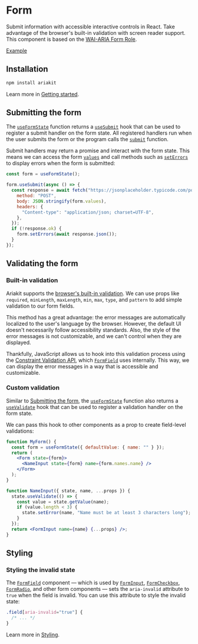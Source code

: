 # Form

<p data-description>
  Submit information with accessible interactive controls in React. Take advantage of the browser's built-in validation with screen reader support. This component is based on the <a href="https://w3c.github.io/aria/#form">WAI-ARIA Form Role</a>.
</p>

<a href="./__examples__/form/index.tsx" data-playground>Example</a>

## Installation

```sh
npm install ariakit
```

Learn more in [Getting started](/guide/getting-started).

## Submitting the form

The [`useFormState`](/api-reference/form-state) function returns a [`useSubmit`](/api-reference/form-state#usesubmit) hook that can be used to register a submit handler on the form state. All registered handlers run when the user submits the form or the program calls the [`submit`](/api-reference/form-state#submit) function.

Submit handlers may return a promise and interact with the form state. This means we can access the form [`values`](/api-reference/form-state#values) and call methods such as [`setErrors`](/api-reference/form-state#seterrors) to display errors when the form is submitted:

```js
const form = useFormState();

form.useSubmit(async () => {
  const response = await fetch("https://jsonplaceholder.typicode.com/posts", {
    method: "POST",
    body: JSON.stringify(form.values),
    headers: {
      "Content-type": "application/json; charset=UTF-8",
    },
  });
  if (!response.ok) {
    form.setErrors(await response.json());
  }
});
```

## Validating the form

### Built-in validation

Ariakit supports the [browser's built-in validation](https://developer.mozilla.org/en-US/docs/Learn/Forms/Form_validation#using_built-in_form_validation). We can use props like `required`, `minLength`, `maxLength`, `min`, `max`, `type`, and `pattern` to add simple validation to our form fields.

This method has a great advantage: the error messages are automatically localized to the user's language by the browser. However, the default UI doesn't necessarily follow accessibility standards. Also, the style of the error messages is not customizable, and we can't control when they are displayed.

Thankfully, JavaScript allows us to hook into this validation process using the [Constraint Validation API](https://developer.mozilla.org/en-US/docs/Web/API/Constraint_validation), which [`FormField`](/api-reference/form-field) uses internally. This way, we can display the error messages in a way that is accessible and customizable.

### Custom validation

Similar to [Submitting the form](#submitting-the-form), the [`useFormState`](/api-reference/form-state) function also returns a [`useValidate`](/api-reference/form-state#usevalidate) hook that can be used to register a validation handler on the form state.

We can pass this hook to other components as a prop to create field-level validations:

```jsx
function MyForm() {
  const form = useFormState({ defaultValue: { name: "" } });
  return (
    <Form state={form}>
      <NameInput state={form} name={form.names.name} />
    </Form>
  );
}

function NameInput({ state, name, ...props }) {
  state.useValidate(() => {
    const value = state.getValue(name);
    if (value.length < 3) {
      state.setError(name, "Name must be at least 3 characters long");
    }
  });
  return <FormInput name={name} {...props} />;
}
```

## Styling

### Styling the invalid state

The [`FormField`](/api-reference/form-field) component — which is used by [`FormInput`](/api-reference/form-input), [`FormCheckbox`](/api-reference/form-checkbox), [`FormRadio`](/api-reference/form-radio), and other form components — sets the `aria-invalid` attribute to `true` when the field is invalid. You can use this attribute to style the invalid state:

```css
.field[aria-invalid="true"] {
  /* ... */
}
```

Learn more in [Styling](/guide/styling).
